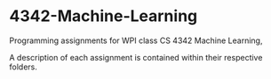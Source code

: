 # 4342-Machine-Learning
Programming assignments for WPI class CS 4342 Machine Learning,

A description of each assignment is contained within their respective folders.
